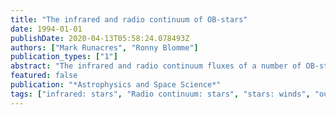 ```yaml
---
title: "The infrared and radio continuum of OB-stars"
date: 1994-01-01
publishDate: 2020-04-13T05:58:24.078493Z
authors: ["Mark Runacres", "Ronny Blomme"]
publication_types: ["1"]
abstract: "The infrared and radio continuum fluxes of a number of OB-stars are compared to theoretical models. This gives us information about the mass loss rates and the structure of the stellar wind. The more extreme O-star zeta Pup appears to show an effect of clumping in its continuum flux."
featured: false
publication: "*Astrophysics and Space Science*"
tags: ["infrared: stars", "Radio continuum: stars", "stars: winds", "outflows"]
---
```


